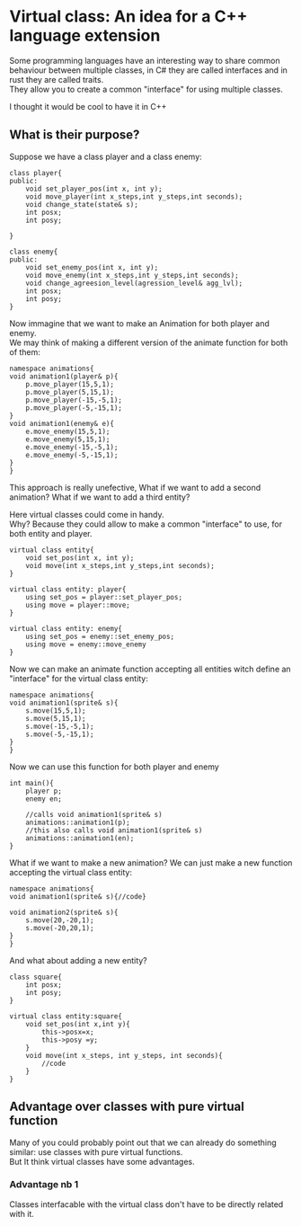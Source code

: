 # Virtual class: An idea for a C++ language extension

Some programming languages have an interesting way to share common behaviour between multiple classes, in C# they are called interfaces and in rust they are called traits.
<br>
They allow you to create a common "interface" for using multiple classes.

I thought it would be cool to have it in C++

## What is their purpose?

Suppose we have a class player and a class enemy:
```
class player{
public:
    void set_player_pos(int x, int y);
    void move_player(int x_steps,int y_steps,int seconds);
    void change_state(state& s);
    int posx;
    int posy;

}

class enemy{
public:
    void set_enemy_pos(int x, int y);
    void move_enemy(int x_steps,int y_steps,int seconds);
    void change_agreesion_level(agression_level& agg_lvl);
    int posx;
    int posy;
}
```

Now immagine that we want to make an Animation for both player and enemy.
<br>
We may think of making a different version of the animate function for both of them: 

```
namespace animations{
void animation1(player& p){
    p.move_player(15,5,1);
    p.move_player(5,15,1);
    p.move_player(-15,-5,1);
    p.move_player(-5,-15,1);
}
void animation1(enemy& e){
    e.move_enemy(15,5,1);
    e.move_enemy(5,15,1);
    e.move_enemy(-15,-5,1);
    e.move_enemy(-5,-15,1);
}
}
```

This approach is really unefective, What if we want to add a second animation? What if we want to add a third entity?

Here virtual classes could come in handy.
<br>
Why? Because they could allow to make a common "interface" to use, for both entity and player.

```
virtual class entity{
    void set_pos(int x, int y);
    void move(int x_steps,int y_steps,int seconds);
}

virtual class entity: player{
    using set_pos = player::set_player_pos;
    using move = player::move;
}

virtual class entity: enemy{
    using set_pos = enemy::set_enemy_pos;
    using move = enemy::move_enemy
}
```

Now we can make an animate function accepting all entities witch define an "interface" for the virtual class entity:

```
namespace animations{
void animation1(sprite& s){
    s.move(15,5,1);
    s.move(5,15,1);
    s.move(-15,-5,1);
    s.move(-5,-15,1);
}
}

```
Now we can use this function for both player and enemy
```
int main(){
    player p;
    enemy en;

    //calls void animation1(sprite& s)
    animations::animation1(p);
    //this also calls void animation1(sprite& s)
    animations::animation1(en);
}
```

What if we want to make a new animation? We can just make a new function accepting the virtual class entity:
```
namespace animations{
void animation1(sprite& s){//code}

void animation2(sprite& s){
    s.move(20,-20,1);
    s.move(-20,20,1);
}
}

```
And what about adding a new entity?
```
class square{
    int posx;
    int posy;
}

virtual class entity:square{
    void set_pos(int x,int y){
        this->posx=x;
        this->posy =y;
    }
    void move(int x_steps, int y_steps, int seconds){
        //code
    }
}

```


## Advantage over classes with pure virtual function

Many of you could probably point out that we can already do something similar: use classes with pure virtual functions.
<br>
But It think virtual classes have some advantages.

### Advantage nb 1
Classes interfacable with the virtual class don't have to be directly related with it.
<br>
